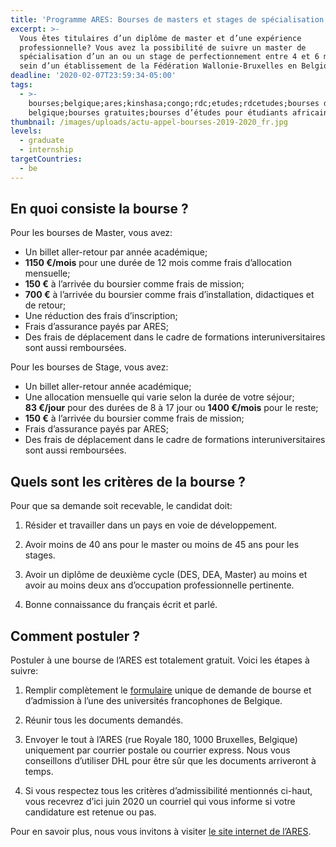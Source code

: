 ```yaml
---
title: 'Programme ARES: Bourses de masters et stages de spécialisation en Belgique'
excerpt: >-
  Vous êtes titulaires d’un diplôme de master et d’une expérience
  professionnelle? Vous avez la possibilité de suivre un master de
  spécialisation d’un an ou un stage de perfectionnement entre 4 et 6 mois au
  sein d’un établissement de la Fédération Wallonie-Bruxelles en Belgique.
deadline: '2020-02-07T23:59:34-05:00'
tags:
  - >-
    bourses;belgique;ares;kinshasa;congo;rdc;etudes;rdcetudes;bourses d’études
    belgique;bourses gratuites;bourses d’études pour étudiants africains
thumbnail: /images/uploads/actu-appel-bourses-2019-2020_fr.jpg
levels:
  - graduate
  - internship
targetCountries:
  - be
---
```


## En quoi consiste la bourse ?

Pour les bourses de Master, vous avez:

- Un billet aller-retour par année académique;
- **1150 €/mois** pour une durée de 12 mois comme frais d’allocation mensuelle;
- **150 €** à l’arrivée du boursier comme frais de mission;
- **700 €** à l’arrivée du boursier comme frais d’installation, didactiques et de retour;
- Une réduction des frais d’inscription;
- Frais d’assurance payés par ARES;
- Des frais de déplacement dans le cadre de formations interuniversitaires sont aussi remboursées.

Pour les bourses de Stage, vous avez:

- Un billet aller-retour année académique;
- Une allocation mensuelle qui varie selon la durée de votre séjour; **83 €/jour** pour des durées de 8 à 17 jour ou **1400 €/mois** pour le reste;
- **150 €** à l’arrivée du boursier comme frais de mission;
- Frais d’assurance payés par ARES;
- Des frais de déplacement dans le cadre de formations interuniversitaires sont aussi remboursées.

## Quels sont les critères de la bourse ?

Pour que sa demande soit recevable, le candidat doit:

1. Résider et travailler dans un pays en voie de développement.

2. Avoir moins de 40 ans pour le master ou moins de 45 ans pour les stages.

3. Avoir un diplôme de deuxième cycle (DES, DEA, Master) au moins et avoir au
   moins deux ans d’occupation professionnelle pertinente.

4. Bonne connaissance du français écrit et parlé.

## Comment postuler ?

Postuler à une bourse de l’ARES est totalement gratuit. Voici les étapes à
suivre:

1. Remplir complètement le <a
   href="https://www.ares-ac.be/images/Bourses/CSI/ARES-Bourses-Formulaire-de-candidature-2020-2021.doc"
   target="_blank" rel="nofollow noopener">formulaire</a> unique de demande de
   bourse et d’admission à l’une des universités francophones de Belgique.

2. Réunir tous les documents demandés.

3. Envoyer le tout à l’ARES (rue Royale 180, 1000 Bruxelles, Belgique)
   uniquement par courrier postale ou courrier express. Nous vous conseillons
   d’utiliser DHL pour être sûr que les documents arriveront à temps.

4. Si vous respectez tous les critères d’admissibilité mentionnés ci-haut,
   vous recevrez d’ici juin 2020 un courriel qui vous informe si votre
   candidature est retenue ou pas.

Pour en savoir plus, nous vous invitons à visiter <a
  href="https://www.ares-ac.be/fr/cooperation-au-developpement/bourses/masters-et-stages-en-belgique"
  target="_blank" rel="nofollow noopener">le site internet de l’ARES</a>.
